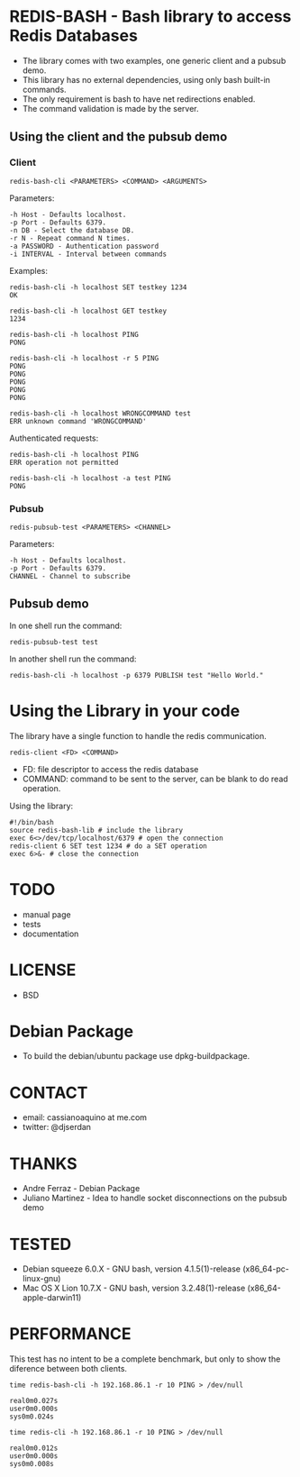 # REDIS-BASH - Bash library to access Redis Databases
* The library comes with two examples, one generic client and a pubsub demo.
* This library has no external dependencies, using only bash built-in commands.
* The only requirement is bash to have net redirections enabled.
* The command validation is made by the server.

## Using the client and the pubsub demo

### Client
	redis-bash-cli <PARAMETERS> <COMMAND> <ARGUMENTS>

Parameters:

	-h Host - Defaults localhost.
	-p Port - Defaults 6379.
	-n DB - Select the database DB.
	-r N - Repeat command N times.
    -a PASSWORD - Authentication password
    -i INTERVAL - Interval between commands
	
Examples:

	redis-bash-cli -h localhost SET testkey 1234
	OK
	
	redis-bash-cli -h localhost GET testkey
	1234

	redis-bash-cli -h localhost PING
	PONG
	
	redis-bash-cli -h localhost -r 5 PING
	PONG
	PONG
	PONG
	PONG
	PONG
	
	redis-bash-cli -h localhost WRONGCOMMAND test
	ERR unknown command 'WRONGCOMMAND'

Authenticated requests:

    redis-bash-cli -h localhost PING
    ERR operation not permitted

    redis-bash-cli -h localhost -a test PING
    PONG

### Pubsub

	redis-pubsub-test <PARAMETERS> <CHANNEL>
	
Parameters:

	-h Host - Defaults localhost.
	-p Port - Defaults 6379.
	CHANNEL - Channel to subscribe
		
## Pubsub demo
In one shell run the command:

	redis-pubsub-test test

In another shell run the command:

	redis-bash-cli -h localhost -p 6379 PUBLISH test "Hello World."
	
# Using the Library in your code
The library have a single function to handle the redis communication.

	redis-client <FD> <COMMAND>

* FD: file descriptor to access the redis database
* COMMAND: command to be sent to the server, can be blank to do read operation.

Using the library:

	#!/bin/bash
	source redis-bash-lib # include the library
	exec 6<>/dev/tcp/localhost/6379 # open the connection
	redis-client 6 SET test 1234 # do a SET operation
	exec 6>&- # close the connection


# TODO
* manual page
* tests
* documentation

# LICENSE
* BSD

# Debian Package
* To build the debian/ubuntu package use dpkg-buildpackage.

# CONTACT
* email: cassianoaquino at me.com
* twitter: @djserdan

# THANKS
* Andre Ferraz - Debian Package
* Juliano Martinez - Idea to handle socket disconnections on the pubsub demo

# TESTED
* Debian squeeze 6.0.X - GNU bash, version 4.1.5(1)-release (x86_64-pc-linux-gnu) 
* Mac OS X Lion 10.7.X - GNU bash, version 3.2.48(1)-release (x86_64-apple-darwin11)

# PERFORMANCE

This test has no intent to be a complete benchmark, but only to show the diference between both clients.


    time redis-bash-cli -h 192.168.86.1 -r 10 PING > /dev/null

    real0m0.027s
    user0m0.000s
    sys0m0.024s

    time redis-cli -h 192.168.86.1 -r 10 PING > /dev/null

    real0m0.012s
    user0m0.000s
    sys0m0.008s
